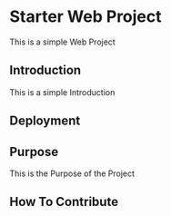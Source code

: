# Starter Web Project
This is a simple Web Project
## Introduction
This is a simple Introduction
## Deployment

## Purpose
This is the Purpose of the Project
## How To Contribute
